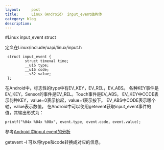 ```yaml
---
layout:     post
title:      Linux（Android） input_event结构体
category: blog
description: 
---
```


#Linux input_event struct

定义在Linux/include/uapi/linux/input.h
```
 struct input_event {
         struct timeval time; 
         __u16 type;
         __u16 code;
         __s32 value;
 };
```

在Android中，标志性的type中有EV_KEY，EV_REL，EV_ABS。
各种KEY事件是EV_KEY。Sensor的事件是EV_REL。Touch事件是EV_ABS。
EV_KEY中CODE表示何种KEY，value=0表示抬起，value=1表示按下。
EV_ABS中CODE表示哪个轴，value表示数值。
在Android中可以使用getevent获取input_event事件的值，其输出形式为：
```
printf("%04x %04x %08x", event.type, event.code, event.value);
```
参考[Android 中input event的分析][1]

getevent -l 可以将type和code转换成对应的信息。

[1]:http://blog.csdn.net/learnrose/article/details/6236890